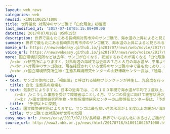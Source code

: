 ```yaml
---
layout: web_news
categories: web
newsid: k10011062571000
title: 世界最北 対馬沖のサンゴ礁で「白化現象」初確認
last_modified_at: '2017-07-18T05:15:00+09:00'
datetime: 2017年07月18日 05時15分
description: 世界で最も北にある長崎県対馬市沖のサンゴ礁で、海水温の上昇によると見られる「白化現象」が国立環境研究所などの調査で初めて確認され、専門家は「この海域での白化は異常で、サンゴの生息域が脅かされる可能性がある」と指摘しています。
summary: 世界で最も北にある長崎県対馬市沖のサンゴ礁で、海水温の上昇によると見られる「白化現象」が国立環境研究所などの調査で初めて確認され、専門家は「この海域での白化は異常で、サンゴの生息域が脅かされる可能性がある」と指摘しています。
movie_url: https://newswebeasy.github.io/ja201707/news/web/movie/2017/07/19/k10011062571000.mp4
voice_url: https://newswebeasy.github.io/ja201707/news/web/voice/2017/07/19/k10011062571000.mp3
more: 国立環境研究所などは去年、サンゴが白くなり、死滅するおそれが高くなる「白化現象」が、海水温の上昇によって、沖縄のサンゴ礁で大規模に確認されたことを受けて、去年１２月に対馬市豊玉町沖のサンゴ礁を調査しました。その結果、全体のおよそ３割で白化が確認されたということです。<br
  /><br />研究所によりますと、対馬周辺の海域では去年の７月と８月の海水温が、平年より１度から２度ほど高くなって３０度を超える日が続いていて、対馬への台風の接近が少なく海水がかき混ぜられなかったことや、エルニーニョ現象などが影響したと見られるということです。<br
  /><br />対馬沖のサンゴ礁は、現在確認されている世界のサンゴ礁の中で最も北にあり、この海域で海水温の上昇によると見られる白化が確認されたのは初めだということです。<br
  /><br />国立環境研究所生物・生態系環境研究センターの山野博哉センター長は、「通常、水温が低いはずの北の海域で白化が確認されたことは異常事態だ。今後も、海水温が高い状態が続けばサンゴの生息域が脅かされる可能性がある」と話しています。
body:
- text: サンゴの体内には、「褐虫藻」と呼ばれる植物プランクトンが共生し、光合成を行ってサンゴに栄養を供給していますが、海水温が３０度を超える日が２週間から１か月ほど続くと、褐虫藻は光合成ができなくなり、サンゴの中から消えていきます。このため、サンゴの骨格の石灰質が透けて白く見えるようになる「白化」が起きます。海水温が高い状態がさらに２週間から１か月ほど続き、褐虫藻が戻らなければ、栄養を得られなくなったサンゴは死滅します。サンゴが死ぬことによってサンゴ礁が育む生態系が崩れ、漁業資源や観光資源の枯渇につながることが懸念されています。
  title: 白化 生態系の崩壊も
- text: 気象庁によりますと、日本の近海では、この１００年間で海水温が平均で１度以上、上昇していて、沖縄の周辺海域では去年、石垣島沖の国内最大のサンゴ礁「石西礁湖」で、白化現象が起きておよそ７割のサンゴが死んだことが確認されました。国立環境研究所は、世界が温暖化対策を取らずにこのままのペースで二酸化炭素を排出し続けた場合、九州や四国の周辺でも海水温が上がって白化現象がさらに広がり、２０７０年代には日本近海のサンゴが全滅するおそれがあると予測しています。<br
    /><br />こうした事態を受けて環境省はことし４月、サンゴの保全に向けて被害状況の正確な把握や白化現象を予測する手法の確立、さらに優先的に保全すべき地域の特定など、今後の取り組みを盛り込んだ緊急宣言を採択しています。<br
    /><br />国立環境研究所生物・生態系環境研究センターの山野博哉センター長は、「予想以上に気候変動の影響は深刻で、今まで海水温が低いため生息に問題がないと思われていたような場所のサンゴでも、保全の対象にする必要がある」と指摘しています。
  title: 「予想以上に深刻」
- text: 国立環境研究所によりますと、サンゴは最も寒い月の水温が１８度以上の暖かい海域に生息していて、日本の近海では、太平洋側は千葉県、日本海側では新潟県の周辺海域でも生息が確認されていますが、数千年かけて形成されるサンゴ礁としては、平成２４年に認められた長崎県対馬市沖のサンゴ礁が世界の北限に当たります。
  title: サンゴ礁では対馬沖が世界の北限
easy_news_url: /news/easy/2017/07/19/長崎県-世界でいちばん北にあるさんご礁が白くなる/
source_url: http://www3.nhk.or.jp/news/html/20170718/k10011062571000.html
...
```

